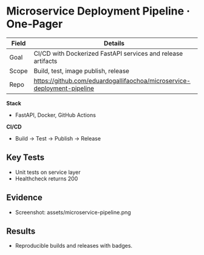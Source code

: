 # Microservice Deployment Pipeline · One‑Pager


| Field | Details |
| --- | --- |
| Goal | CI/CD with Dockerized FastAPI services and release artifacts |
| Scope | Build, test, image publish, release |
| Repo | https://github.com/eduardogallifaochoa/microservice-deployment-pipeline |


**Stack**
- FastAPI, Docker, GitHub Actions


**CI/CD**
- Build → Test → Publish → Release


## Key Tests
- Unit tests on service layer
- Healthcheck returns 200


## Evidence
- Screenshot: assets/microservice-pipeline.png


## Results
- Reproducible builds and releases with badges.